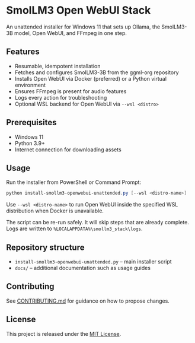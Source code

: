 # SmolLM3 Open WebUI Stack

An unattended installer for Windows 11 that sets up Ollama, the SmolLM3-3B model, Open WebUI, and FFmpeg in one step.

## Features
- Resumable, idempotent installation
- Fetches and configures SmolLM3-3B from the ggml-org repository
- Installs Open WebUI via Docker (preferred) or a Python virtual environment
- Ensures FFmpeg is present for audio features
- Logs every action for troubleshooting
 - Optional WSL backend for Open WebUI via `--wsl <distro>`

## Prerequisites
- Windows 11
- Python 3.9+
- Internet connection for downloading assets

## Usage
Run the installer from PowerShell or Command Prompt:

```powershell
python install-smollm3-openwebui-unattended.py [--wsl <distro-name>]
```

Use `--wsl <distro-name>` to run Open WebUI inside the specified WSL distribution when Docker is unavailable.

The script can be re-run safely. It will skip steps that are already complete. Logs are written to `%LOCALAPPDATA%\smollm3_stack\logs`.

## Repository structure
- `install-smollm3-openwebui-unattended.py` – main installer script
- `docs/` – additional documentation such as usage guides

## Contributing
See [CONTRIBUTING.md](CONTRIBUTING.md) for guidance on how to propose changes.

## License
This project is released under the [MIT License](LICENSE).
